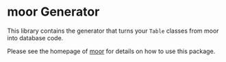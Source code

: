 # moor Generator

This library contains the generator that turns your `Table` classes from moor
into database code.

Please see the homepage of [moor](https://moor.simonbinder.eu/) for details on how to use this package.
